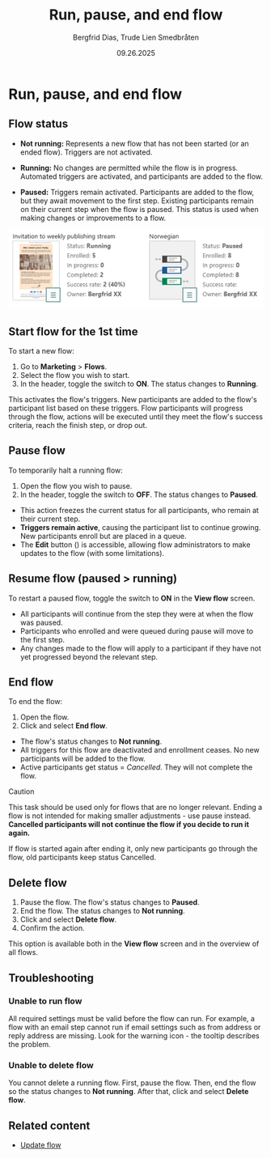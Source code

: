 ﻿---
uid: help-en-flow-run-pause-end
title: Run, pause, and end flow
description: How to run, pause, resume, end, and delete a SuperOffice Marketing automation flow.
keywords: flow, automation, run flow, running, pause flow, resume flow, end flow, delete flow, flow status
author: Bergfrid Dias, Trude Lien Smedbråten
date: 09.26.2025
version: 10.5
content_type: howto
license: marketingpremium
audience: person
audience_tooltip: SuperOffice Marketing
language: en
---

# Run, pause, and end flow

## <a id="status"></a>Flow status

* **Not running:** Represents a new flow that has not been started (or an ended flow). Triggers are not activated.

* **Running:** No changes are permitted while the flow is in progress. Automated triggers are activated, and participants are added to the flow.

* **Paused:** Triggers remain activated. Participants are added to the flow, but they await movement to the first step. Existing participants remain on their current step when the flow is paused. This status is used when making changes or improvements to a flow.

![Marketing flows with different status and stats -screenshot][img1]

## Start flow for the 1st time

To start a new flow:

1. Go to **Marketing** > **Flows**.
1. Select the flow you wish to start.
1. In the header, toggle the switch to **ON**. The status changes to **Running**.

This activates the flow's triggers. New participants are added to the flow's participant list based on these triggers. Flow participants will progress through the flow, actions will be executed until they meet the flow's success criteria, reach the finish step, or drop out.

## Pause flow

To temporarily halt a running flow:

1. Open the flow you wish to pause.
1. In the header, toggle the switch to **OFF**. The status changes to **Paused**.

* This action freezes the current status for all participants, who remain at their current step.
* **Triggers remain active**, causing the participant list to continue growing. New participants enroll but are placed in a queue.
* The **Edit** button (<i class="ph ph-pencil-simple" aria-hidden="true"></i>) is accessible, allowing flow administrators to make updates to the flow (with some limitations).

## Resume flow (paused > running)

To restart a paused flow, toggle the switch to **ON** in the **View flow** screen.

* All participants will continue from the step they were at when the flow was paused.
* Participants who enrolled and were queued during pause will move to the first step.
* Any changes made to the flow will apply to a participant if they have not yet progressed beyond the relevant step.

## End flow

To end the flow:

1. Open the flow.
1. Click <i class="ph ph-dots-three-circle-vertical" aria-label="Task menu"></i> and select **End flow**.

* The flow's status changes to **Not running**.
* All triggers for this flow are deactivated and enrollment ceases. No new participants will be added to the flow.
* Active participants get status = *Cancelled*. They will not complete the flow.

> [!CAUTION]
> This task should be used only for flows that are no longer relevant. Ending a flow is not intended for making smaller adjustments - use pause instead. **Cancelled participants will not continue the flow if you decide to run it again.**

If flow is started again after ending it, only new participants go through the flow, old participants keep status Cancelled.

## <a id="delete"></a>Delete flow

1. Pause the flow. The flow's status changes to **Paused**.
1. End the flow. The status changes to **Not running**.
1. Click <i class="ph ph-dots-three-circle-vertical" aria-label="Task menu"></i> and select **Delete flow**.
1. Confirm the action.

This option is available both in the **View flow** screen and in the overview of all flows.

## Troubleshooting

### Unable to run flow

All required settings must be valid before the flow can run. For example, a flow with an email step cannot run if email settings such as from address or reply address are missing. Look for the warning icon - the tooltip describes the problem.

### Unable to delete flow

You cannot delete a running flow. First, pause the flow. Then, end the flow so the status changes to **Not running**. After that, click <i class="ph ph-dots-three-circle-vertical" aria-label="Task menu"></i> and select **Delete flow**.

## Related content

* [Update flow][1]

<!-- Referenced links -->
[1]: update.md

<!-- Referenced images -->
[img1]: ../../../../media/loc/en/marketing/flow-status.png
